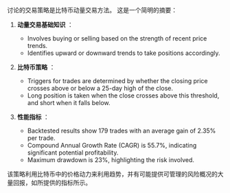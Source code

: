 讨论的交易策略是比特币动量交易方法。 这是一个简明的摘要：

1. **动量交易基础知识** ：
   - Involves buying or selling based on the strength of recent price trends.
   - Identifies upward or downward trends to take positions accordingly.

2. **比特币策略** ：
   - Triggers for trades are determined by whether the closing price crosses above or below a 25-day high of the close.
   - Long position is taken when the close crosses above this threshold, and short when it falls below.

3. **性能指标** ：
   - Backtested results show 179 trades with an average gain of 2.35% per trade.
   - Compound Annual Growth Rate (CAGR) is 55.7%, indicating significant potential profitability.
   - Maximum drawdown is 23%, highlighting the risk involved.

该策略利用比特币中的价格动力来利用趋势，并有可能提供可管理的风险概况的大量回报，如所提供的指标所示。